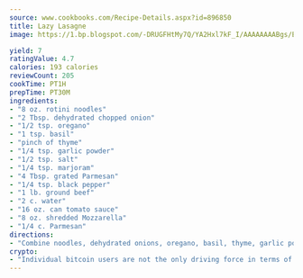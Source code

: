 ```yaml
---
source: www.cookbooks.com/Recipe-Details.aspx?id=896850
title: Lazy Lasagne
image: https://1.bp.blogspot.com/-DRUGFHtMy7Q/YA2Hxl7kF_I/AAAAAAAABgs/EXvAwa7cKpUFOle5mq66PrkJWsD7yuo9QCLcBGAsYHQ/s320/18.png

yield: 7
ratingValue: 4.7
calories: 193 calories
reviewCount: 205
cookTime: PT1H
prepTime: PT30M
ingredients:
- "8 oz. rotini noodles"
- "2 Tbsp. dehydrated chopped onion"
- "1/2 tsp. oregano"
- "1 tsp. basil"
- "pinch of thyme"
- "1/4 tsp. garlic powder"
- "1/2 tsp. salt"
- "1/4 tsp. marjoram"
- "4 Tbsp. grated Parmesan"
- "1/4 tsp. black pepper"
- "1 lb. ground beef"
- "2 c. water"
- "16 oz. can tomato sauce"
- "8 oz. shredded Mozzarella"
- "1/4 c. Parmesan"
directions:
- "Combine noodles, dehydrated onions, oregano, basil, thyme, garlic powder, salt, marjoram, 4 tablespoons Parmesan and pepper."
crypto:
- "Individual bitcoin users are not the only driving force in terms of securing the bitcoin network."
---
```

